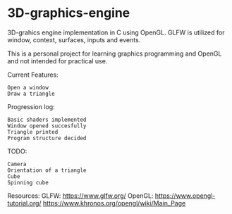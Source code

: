 # 3D-graphics-engine

3D-grahics engine implementation in C using OpenGL. GLFW is utilized for window, context, surfaces, inputs and events.  

This is a personal project for learning graphics programming and OpenGL and not intended for practical use.


Current Features:

    Open a window
    Draw a triangle


Progression log:

    Basic shaders implemented
    Window opened succesfully
    Triangle printed
    Program structure decided

TODO:

    Camera
    Orientation of a triangle
    Cube
    Spinning cube

Resources: 
 GLFW: 
    https://www.glfw.org/
 OpenGL: 
    https://www.opengl-tutorial.org/
    https://www.khronos.org/opengl/wiki/Main_Page